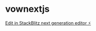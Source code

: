 # vownextjs

[Edit in StackBlitz next generation editor ⚡️](https://stackblitz.com/~/github.com/tarunsadhukhan/vownextjs)